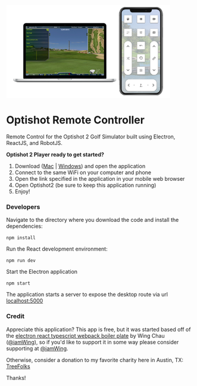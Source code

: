 ![App Preview](https://github.com/kyle-apex/optishot-remote-controller/blob/master/public/apppreview.png?raw=true)

# Optishot Remote Controller

Remote Control for the Optishot 2 Golf Simulator built using Electron, ReactJS, and RobotJS.

**Optishot 2 Player ready to get started?**

1. Download ([Mac](https://github.com/kyle-apex/optishot-remote-controller/releases/latest/download/Optishot.Remote.Controller.dmg) | [Windows](https://github.com/kyle-apex/optishot-remote-controller/releases/latest/download/Optishot.Remote.Controller.exe)) and open the application
2. Connect to the same WiFi on your computer and phone
3. Open the link specified in the application in your mobile web browser
4. Open Optishot2 (be sure to keep this application running)
5. Enjoy!

### Developers

Navigate to the directory where you download the code and install the dependencies:

```
npm install
```

Run the React development environment:

```
npm run dev
```

Start the Electron application

```
npm start
```

The application starts a server to expose the desktop route via url [localhost:5000](http://localhost:5000)

### Credit

Appreciate this application? This app is free, but it was started based off of the [electron react typescript webpack boiler plate](https://github.com/Devtography/electron-react-typescript-webpack-boilerplate#readme) by Wing Chau ([@iamWing](https://github.com/iamWing)), so if you'd like to support it in some way please consider supporting at [@iamWing](https://github.com/sponsors/iamWing).

Otherwise, consider a donation to my favorite charity here in Austin, TX: [TreeFolks](https://treefolks.org)

Thanks!
